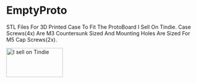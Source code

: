 # EmptyProto

STL Files For 3D Printed Case To Fit The ProtoBoard I Sell On Tindie.
Case Screws(4x) Are M3 Countersunk Sized And Mounting Holes Are Sized For M5 Cap Screws(2x).
<p><a href="https://www.tindie.com/stores/HiboTronix/?ref=offsite_badges&utm_source=sellers_HiboTronix&utm_medium=badges&utm_campaign=badge_medium"><img src="https://d2ss6ovg47m0r5.cloudfront.net/badges/tindie-mediums.png" alt="I sell on Tindie" width="150" height="78"></a></p>
